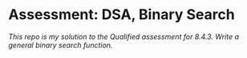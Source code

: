 # Assessment: DSA, Binary Search

*This repo is my solution to the Qualified assessment for 8.4.3. Write a general binary search function.*
